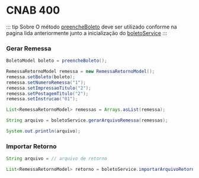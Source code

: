 # CNAB 400

::: tip Sobre
O método [preencheBoleto](/boletos/banco-do-brasil/preenchimento) deve ser utilizado conforme 
na pagina lida anteriormente junto a inicialização do [boletoService](/boletos/banco-do-brasil/configuracoes)
:::

### Gerar Remessa
```java
BoletoModel boleto = preencheBoleto();

RemessaRetornoModel remessa = new RemessaRetornoModel();
remessa.setBoleto(boleto);
remessa.setNumeroRemessa("1");
remessa.setImpressaoTitulo("2");
remessa.setPostagemTitulo("2");
remessa.setInstrucao("01");

List<RemessaRetornoModel> remessas = Arrays.asList(remessa);

String arquivo = boletoService.gerarArquivoRemessa(remessas);

System.out.println(arquivo);
```

### Importar Retorno
```java
String arquivo = // arquivo de retorno

List<RemessaRetornoModel> retorno = boletoService.importarArquivoRetorno(arquivo);

```